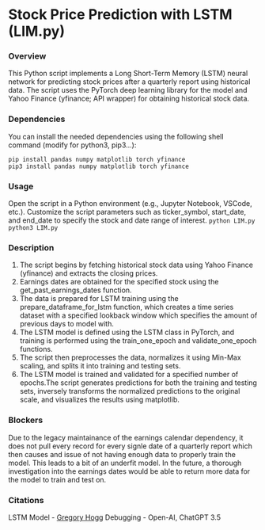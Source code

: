 # Stock Price Prediction with LSTM (LIM.py)
### Overview
This Python script implements a Long Short-Term Memory (LSTM) neural network for predicting stock prices after a quarterly report using historical data. The script uses the PyTorch deep learning library for the model and Yahoo Finance (yfinance; API wrapper) for obtaining historical stock data.

### Dependencies
You can install the needed dependencies using the following shell command (modify for python3, pip3...):
```
pip install pandas numpy matplotlib torch yfinance
pip3 install pandas numpy matplotlib torch yfinance
```

### Usage
Open the script in a Python environment (e.g., Jupyter Notebook, VSCode, etc.).
Customize the script parameters such as ticker_symbol, start_date, and end_date to specify the stock and date range of interest.
```python LIM.py```
```python3 LIM.py```

### Description
  1. The script begins by fetching historical stock data using Yahoo Finance (yfinance) and extracts the closing prices.
  2. Earnings dates are obtained for the specified stock using the get_past_earnings_dates function.
  3. The data is prepared for LSTM training using the prepare_dataframe_for_lstm function, which creates a time series dataset with a specified lookback window which specifies the amount of previous days to model with.
  4. The LSTM model is defined using the LSTM class in PyTorch, and training is performed using the train_one_epoch and validate_one_epoch functions.
  5. The script then preprocesses the data, normalizes it using Min-Max scaling, and splits it into training and testing sets.
  6. The LSTM model is trained and validated for a specified number of epochs.The script generates predictions for both the training and testing sets, inversely transforms the normalized predictions to the original scale, and visualizes the results using matplotlib.

### Blockers
Due to the legacy maintainance of the earnings calendar dependency, it does not pull every record for every signle date of a quarterly report which then causes and issue of not having enough data to properly train the model. This leads to a bit of an underfit model. In the future, a thorough investigation into the earnings dates would be able to return more data for the model to train and test on.

### Citations
LSTM Model - [Gregory Hogg](https://github.com/gahogg)
Debugging - Open-AI, ChatGPT 3.5



